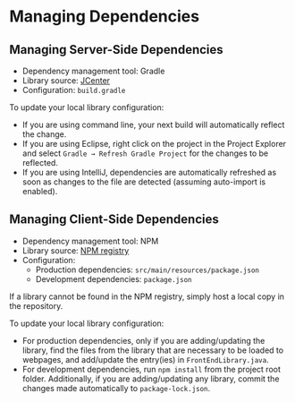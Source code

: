 # Managing Dependencies

## Managing Server-Side Dependencies

- Dependency management tool: Gradle
- Library source: [JCenter](https://bintray.com/bintray/jcenter)
- Configuration: `build.gradle`

To update your local library configuration:

- If you are using command line, your next build will automatically reflect the change.
- If you are using Eclipse, right click on the project in the Project Explorer and select `Gradle → Refresh Gradle Project` for the changes to be reflected.
- If you are using IntelliJ, dependencies are automatically refreshed as soon as changes to the file are detected (assuming auto-import is enabled).

## Managing Client-Side Dependencies

- Dependency management tool: NPM
- Library source: [NPM registry](https://www.npmjs.com)
- Configuration:
  - Production dependencies: `src/main/resources/package.json`
  - Development dependencies: `package.json`

If a library cannot be found in the NPM registry, simply host a local copy in the repository.

To update your local library configuration:

- For production dependencies, only if you are adding/updating the library, find the files from the library that are necessary to be loaded to webpages, and add/update the entry(ies) in `FrontEndLibrary.java`.
- For development dependencies, run `npm install` from the project root folder. Additionally, if you are adding/updating any library, commit the changes made automatically to `package-lock.json`.
